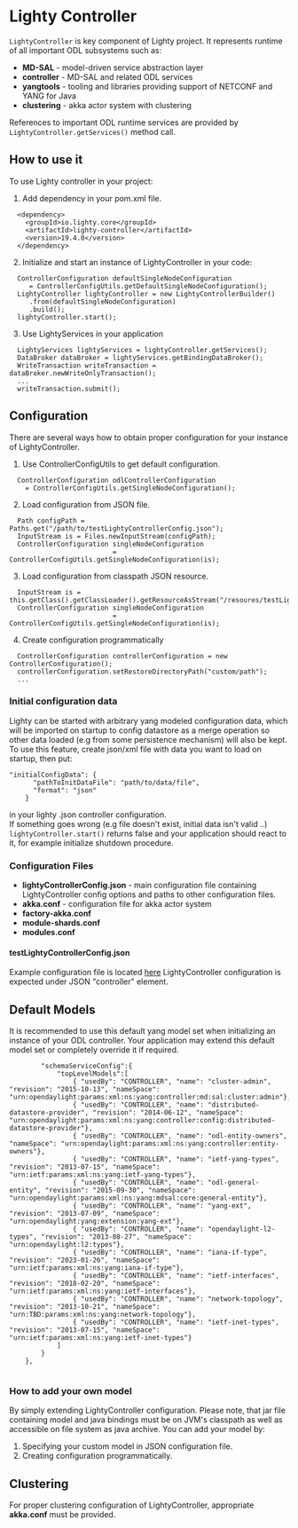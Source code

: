Lighty Controller
=================
```LightyController``` is key component of Lighty project. It represents
runtime of all important ODL subsystems such as:
* __MD-SAL__ - model-driven service abstraction layer
* __controller__ - MD-SAL and related ODL services
* __yangtools__ - tooling and libraries providing support of NETCONF and YANG for Java
* __clustering__ - akka actor system with clustering 

References to important ODL runtime services are provided by ```LightyController.getServices()``` method call.

How to use it
-------------
To use Lighty controller in your project:
1. Add dependency in your pom.xml file.
```
  <dependency>
    <groupId>io.lighty.core</groupId>
    <artifactId>lighty-controller</artifactId>
    <version>19.4.0</version>
  </dependency>
```

2. Initialize and start an instance of LightyController in your code:
```
  ControllerConfiguration defaultSingleNodeConfiguration
     = ControllerConfigUtils.getDefaultSingleNodeConfiguration();
  LightyController lightyController = new LightyControllerBuilder()
     .from(defaultSingleNodeConfiguration)
     .build();
  lightyController.start();
```

3. Use LightyServices in your application
```
  LightyServices lightyServices = lightyController.getServices();
  DataBroker dataBroker = lightyServices.getBindingDataBroker();
  WriteTransaction writeTransaction = dataBroker.newWriteOnlyTransaction();
  ...
  writeTransaction.submit();
```

Configuration
-------------
There are several ways how to obtain proper configuration for your
instance of LightyController.

1. Use ControllerConfigUtils to get default configuration.
```
  ControllerConfiguration odlControllerConfiguration
    = ControllerConfigUtils.getSingleNodeConfiguration();
```

2. Load configuration from JSON file.
```
  Path configPath = Paths.get("/path/to/testLightyControllerConfig.json");
  InputStream is = Files.newInputStream(configPath);
  ControllerConfiguration singleNodeConfiguration
                          = ControllerConfigUtils.getSingleNodeConfiguration(is);
```

3. Load configuration from classpath JSON resource.
```
  InputStream is = this.getClass().getClassLoader().getResourceAsStream("/resoures/testLightyControllerConfig.json");
  ControllerConfiguration singleNodeConfiguration
                          = ControllerConfigUtils.getSingleNodeConfiguration(is);
```

4. Create configuration programmatically
```
  ControllerConfiguration controllerConfiguration = new ControllerConfiguration();
  controllerConfiguration.setRestoreDirectoryPath("custom/path");
  ...
```
### Initial configuration data

Lighty can be started with arbitrary yang modeled configuration data, which will be imported on startup to config datastore
as a merge operation so other data loaded (e.g from some persistence mechanism) will also be kept.\
To use this feature, create json/xml file with data you want to load on startup, then put:
```
"initialConfigData": {
      "pathToInitDataFile": "path/to/data/file",
      "format": "json"
    }
```
in your lighty .json controller configuration.\
If something goes wrong (e.g file doesn't exist, initial data isn't valid ..) `lightyController.start()` returns false
 and your application should react to it, for example initialize shutdown procedure.

### Configuration Files

* __lightyControllerConfig.json__ - main configuration file containing LightyController config options and paths to other configuration files.
* __akka.conf__ - configuration file for akka actor system
* __factory-akka.conf__
* __module-shards.conf__
* __modules.conf__

#### testLightyControllerConfig.json
Example configuration file is located [here](src/test/resources/testLightyControllerConfig.json)
LightyController configuration is expected under JSON "controller" element.

Default Models
--------------
It is recommended to use this default yang model set when initializing
an instance of your ODL controller. Your application may extend this default model set
or completely override it if required.

```
        "schemaServiceConfig":{
            "topLevelModels":[
                { "usedBy": "CONTROLLER", "name": "cluster-admin", "revision": "2015-10-13", "nameSpace": "urn:opendaylight:params:xml:ns:yang:controller:md:sal:cluster:admin"},
                { "usedBy": "CONTROLLER", "name": "distributed-datastore-provider", "revision": "2014-06-12", "nameSpace": "urn:opendaylight:params:xml:ns:yang:controller:config:distributed-datastore-provider"},
                { "usedBy": "CONTROLLER", "name": "odl-entity-owners", "nameSpace": "urn:opendaylight:params:xml:ns:yang:controller:entity-owners"},
                { "usedBy": "CONTROLLER", "name": "ietf-yang-types", "revision": "2013-07-15", "nameSpace": "urn:ietf:params:xml:ns:yang:ietf-yang-types"},
                { "usedBy": "CONTROLLER", "name": "odl-general-entity", "revision": "2015-09-30", "nameSpace": "urn:opendaylight:params:xml:ns:yang:mdsal:core:general-entity"},
                { "usedBy": "CONTROLLER", "name": "yang-ext", "revision": "2013-07-09", "nameSpace": "urn:opendaylight:yang:extension:yang-ext"},
                { "usedBy": "CONTROLLER", "name": "opendaylight-l2-types", "revision": "2013-08-27", "nameSpace": "urn:opendaylight:l2:types"},
                { "usedBy": "CONTROLLER", "name": "iana-if-type", "revision": "2023-01-26", "nameSpace": "urn:ietf:params:xml:ns:yang:iana-if-type"},
                { "usedBy": "CONTROLLER", "name": "ietf-interfaces", "revision": "2018-02-20", "nameSpace": "urn:ietf:params:xml:ns:yang:ietf-interfaces"},
                { "usedBy": "CONTROLLER", "name": "network-topology", "revision": "2013-10-21", "nameSpace": "urn:TBD:params:xml:ns:yang:network-topology"},
                { "usedBy": "CONTROLLER", "name": "ietf-inet-types", "revision": "2013-07-15", "nameSpace": "urn:ietf:params:xml:ns:yang:ietf-inet-types"}
            ]
        }
    },
    
```

### How to add your own model
By simply extending LightyController configuration. Please note, that jar file containing
model and java bindings must be on JVM's classpath as well as accessible on file system
as java archive. You can add your model by:
1. Specifying your custom model in JSON configuration file.
2. Creating configuration programmatically.

Clustering
----------
For proper clustering configuration of LightyController, appropriate __akka.conf__ must be provided.
